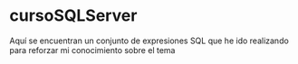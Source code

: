 # cursoSQLServer
Aquí se encuentran un conjunto de expresiones SQL que he ido realizando para reforzar mi conocimiento sobre el tema
